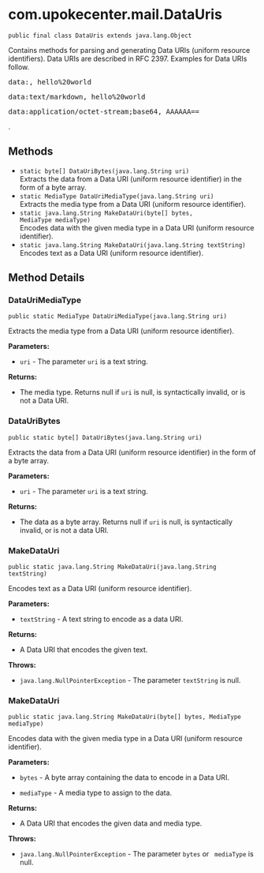 # com.upokecenter.mail.DataUris

    public final class DataUris extends java.lang.Object

Contains methods for parsing and generating Data URIs (uniform resource
 identifiers). Data URIs are described in RFC 2397. Examples for Data
 URIs follow. <pre>data:, hello%20world</pre>
 <pre>data:text/markdown, hello%20world</pre>
 <pre>data:application/octet-stream;base64, AAAAAA==</pre> .

## Methods

* `static byte[] DataUriBytes​(java.lang.String uri)`<br>
 Extracts the data from a Data URI (uniform resource identifier) in the form
 of a byte array.
* `static MediaType DataUriMediaType​(java.lang.String uri)`<br>
 Extracts the media type from a Data URI (uniform resource identifier).
* `static java.lang.String MakeDataUri​(byte[] bytes,
           MediaType mediaType)`<br>
 Encodes data with the given media type in a Data URI (uniform resource
 identifier).
* `static java.lang.String MakeDataUri​(java.lang.String textString)`<br>
 Encodes text as a Data URI (uniform resource identifier).

## Method Details

### DataUriMediaType
    public static MediaType DataUriMediaType​(java.lang.String uri)
Extracts the media type from a Data URI (uniform resource identifier).

**Parameters:**

* <code>uri</code> - The parameter <code>uri</code> is a text string.

**Returns:**

* The media type. Returns null if <code>uri</code> is null, is
 syntactically invalid, or is not a Data URI.

### DataUriBytes
    public static byte[] DataUriBytes​(java.lang.String uri)
Extracts the data from a Data URI (uniform resource identifier) in the form
 of a byte array.

**Parameters:**

* <code>uri</code> - The parameter <code>uri</code> is a text string.

**Returns:**

* The data as a byte array. Returns null if <code>uri</code> is null, is
 syntactically invalid, or is not a data URI.

### MakeDataUri
    public static java.lang.String MakeDataUri​(java.lang.String textString)
Encodes text as a Data URI (uniform resource identifier).

**Parameters:**

* <code>textString</code> - A text string to encode as a data URI.

**Returns:**

* A Data URI that encodes the given text.

**Throws:**

* <code>java.lang.NullPointerException</code> - The parameter <code>textString</code> is
 null.

### MakeDataUri
    public static java.lang.String MakeDataUri​(byte[] bytes, MediaType mediaType)
Encodes data with the given media type in a Data URI (uniform resource
 identifier).

**Parameters:**

* <code>bytes</code> - A byte array containing the data to encode in a Data URI.

* <code>mediaType</code> - A media type to assign to the data.

**Returns:**

* A Data URI that encodes the given data and media type.

**Throws:**

* <code>java.lang.NullPointerException</code> - The parameter <code>bytes</code> or <code>
 mediaType</code> is null.
